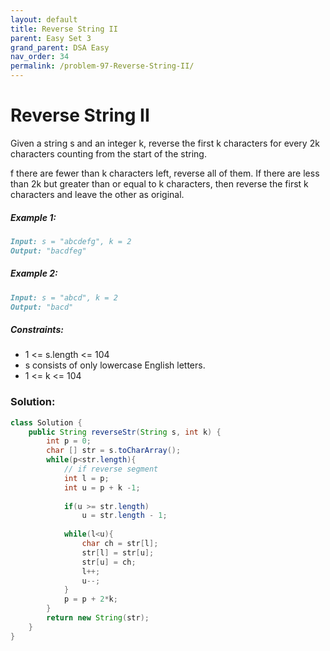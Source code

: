 ```yaml
---
layout: default
title: Reverse String II
parent: Easy Set 3
grand_parent: DSA Easy
nav_order: 34
permalink: /problem-97-Reverse-String-II/
---
```

# Reverse String II

Given a string s and an integer k, reverse the first k characters for every 2k characters counting from the start of the string.

f there are fewer than k characters left, reverse all of them. If there are less than 2k but greater than or equal to k characters, then reverse the first k characters and leave the other as original.

##### Example 1:
```markdown
Input: s = "abcdefg", k = 2
Output: "bacdfeg"
```
##### Example 2:
```markdown
Input: s = "abcd", k = 2
Output: "bacd"
```
##### Constraints:
* 1 <= s.length <= 104
* s consists of only lowercase English letters.
* 1 <= k <= 104

### Solution:
```java
class Solution {
    public String reverseStr(String s, int k) {
        int p = 0;
        char [] str = s.toCharArray();
        while(p<str.length){
            // if reverse segment 
            int l = p;
            int u = p + k -1;
            
            if(u >= str.length)
                u = str.length - 1;
             
            while(l<u){
                char ch = str[l];
                str[l] = str[u];
                str[u] = ch;
                l++;
                u--;
            }
            p = p + 2*k;
        }
        return new String(str);
    }
}
```